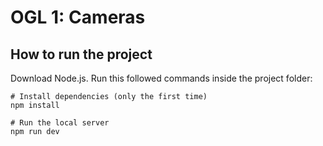 # OGL 1: Cameras



## How to run the project

Download Node.js. Run this followed commands inside the project folder:

```
# Install dependencies (only the first time)
npm install

# Run the local server
npm run dev

```